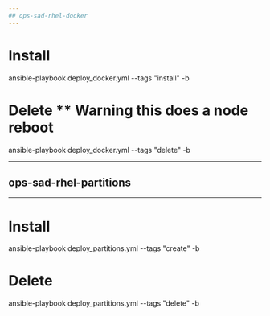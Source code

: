 ```yaml
--- 
## ops-sad-rhel-docker
---
```


# Install 
ansible-playbook deploy_docker.yml --tags "install" -b

# Delete ** Warning this does a node reboot 
ansible-playbook deploy_docker.yml --tags "delete" -b

--- 
## ops-sad-rhel-partitions
---

# Install 
ansible-playbook deploy_partitions.yml --tags "create" -b

# Delete 
ansible-playbook deploy_partitions.yml --tags "delete" -b
